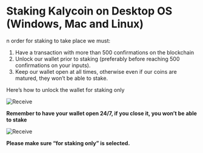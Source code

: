 # Staking Kalycoin on Desktop OS (Windows, Mac and Linux)

n order for staking to take place we must:

1. Have a transaction with more than 500 confirmations on the blockchain
2. Unlock our wallet prior to staking (preferably before reaching 500 confirmations on your inputs).
3. Keep our wallet open at all times, otherwise even if our coins are matured, they won’t be able to stake.

Here’s how to unlock the wallet for staking only



![Receive](/home/mike/documents/en/Kalycoin-Wallet-Tutorial/11.png)



**Remember to have your wallet open 24/7, if you close it, you won’t be able to stake**

![Receive](/home/mike/documents/en/Kalycoin-Wallet-Tutorial/staking2.png)

**Please make sure “for staking only” is selected.**